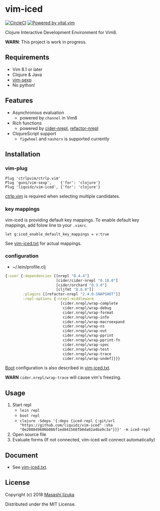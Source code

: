 # vim-iced
[![CircleCI](https://circleci.com/gh/liquidz/vim-iced.svg?style=svg)](https://circleci.com/gh/liquidz/vim-iced)
[![Powered by vital.vim](https://img.shields.io/badge/powered%20by-vital.vim-80273f.svg)](https://github.com/vim-jp/vital.vim)

Clojure Interactive Development Environment for Vim8.

**WARN**: This project is work in progress.

## Requirements

 * Vim 8.1 or later
 * Clojure & Java
 * [vim-sexp](https://github.com/guns/vim-sexp)
 * No python!

## Features

 * Asynchronous evaluation
   * powered by `channel` in Vim8
 * Rich functions
   * powered by [cider-nrepl](https://github.com/clojure-emacs/cider-nrepl), [refactor-nrepl](https://github.com/clojure-emacs/refactor-nrepl)
 * ClojureScript support
   * `figwheel` and `nashorn` is supported currently

## Installation

### vim-plug

```
Plug 'ctrlpvim/ctrlp.vim'
Plug 'guns/vim-sexp',    {'for': 'clojure'}
Plug 'liquidz/vim-iced', {'for': 'clojure'}
```

[ctrlp.vim](https://github.com/ctrlpvim/ctrlp.vim) is required when selecting multiple candidates.

### key mappings

vim-iced is providing default key mappings.
To enable default key mappings, add folow line to your `.vimrc`.

```
let g:iced_enable_default_key_mappings = v:true
```

See [vim-iced.txt](./doc/vim-iced.txt) for actual mappings.

### configuration

* ~/.lein/profile.clj
```clj
{:user {:dependencies [[nrepl "0.4.4"]
                       [cider/cider-nrepl "0.18.0"]
                       [cider/orchard "0.3.0"]
                       [cljfmt "0.6.0"]]
        :plugins [[refactor-nrepl "2.4.0-SNAPSHOT"]]
        :repl-options {:nrepl-middleware
                         [cider.nrepl/wrap-complete
                          cider.nrepl/wrap-debug
                          cider.nrepl/wrap-format
                          cider.nrepl/wrap-info
                          cider.nrepl/wrap-macroexpand
                          cider.nrepl/wrap-ns
                          cider.nrepl/wrap-out
                          cider.nrepl/wrap-pprint
                          cider.nrepl/wrap-pprint-fn
                          cider.nrepl/wrap-spec
                          cider.nrepl/wrap-test
                          cider.nrepl/wrap-trace
                          cider.nrepl/wrap-undef]}}}
```

[Boot](https://github.com/boot-clj/boot) configuration is also described in [vim-iced.txt](./doc/vim-iced.txt).

**WARN** `cider.nrepl/wrap-trace` will cause vim's freezing.

## Usage

  1. Start repl
     - `lein repl`
     - `boot repl`
     - `clojure -Sdeps '{:deps {iced-repl {:git/url "https://github.com/liquidz/vim-iced" :sha "0e200849606b086f1ed841568fb0da02a4ba9c3a"}}}' -m iced-repl`
  2. Open source file
  3. Evaluate forms (If not connected, vim-iced will connect automatically)

## Document

  * See [vim-iced.txt](./doc/vim-iced.txt).

## License

Copyright (c) 2018 [Masashi Iizuka](http://twitter.com/uochan)

Distributed under the MIT License.
